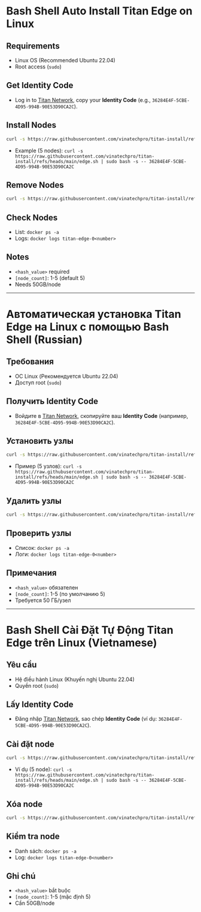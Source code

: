 # Bash Shell Auto Install Titan Edge on Linux

## Requirements
- Linux OS (Recommended Ubuntu 22.04)
- Root access (`sudo`)

## Get Identity Code
- Log in to [Titan Network](https://titannet.gitbook.io/titan-network-en/resource-network-test/bind-the-identity-code), copy your **Identity Code** (e.g., `36284E4F-5CBE-4D95-994B-90E53D90CA2C`).

## Install Nodes
```bash
curl -s https://raw.githubusercontent.com/vinatechpro/titan-install/refs/heads/main/edge.sh | sudo bash -s -- <hash_value> [node_count]
```
- Example (5 nodes): `curl -s https://raw.githubusercontent.com/vinatechpro/titan-install/refs/heads/main/edge.sh | sudo bash -s -- 36284E4F-5CBE-4D95-994B-90E53D90CA2C`

## Remove Nodes
```bash
curl -s https://raw.githubusercontent.com/vinatechpro/titan-install/refs/heads/main/edge.sh | sudo bash -s -- rm
```

## Check Nodes
- List: `docker ps -a`
- Logs: `docker logs titan-edge-0<number>`

## Notes
- `<hash_value>` required
- `[node_count]`: 1-5 (default 5)
- Needs 50GB/node

---

# Автоматическая установка Titan Edge на Linux с помощью Bash Shell (Russian)

## Требования
- ОС Linux (Рекомендуется Ubuntu 22.04)
- Доступ root (`sudo`)

## Получить Identity Code
- Войдите в [Titan Network](https://titannet.gitbook.io/titan-network-en/resource-network-test/bind-the-identity-code), скопируйте ваш **Identity Code** (например, `36284E4F-5CBE-4D95-994B-90E53D90CA2C`).

## Установить узлы
```bash
curl -s https://raw.githubusercontent.com/vinatechpro/titan-install/refs/heads/main/edge.sh | sudo bash -s -- <hash_value> [node_count]
```
- Пример (5 узлов): `curl -s https://raw.githubusercontent.com/vinatechpro/titan-install/refs/heads/main/edge.sh | sudo bash -s -- 36284E4F-5CBE-4D95-994B-90E53D90CA2C`

## Удалить узлы
```bash
curl -s https://raw.githubusercontent.com/vinatechpro/titan-install/refs/heads/main/edge.sh | sudo bash -s -- rm
```

## Проверить узлы
- Список: `docker ps -a`
- Логи: `docker logs titan-edge-0<number>`

## Примечания
- `<hash_value>` обязателен
- `[node_count]`: 1-5 (по умолчанию 5)
- Требуется 50 ГБ/узел

---

# Bash Shell Cài Đặt Tự Động Titan Edge trên Linux (Vietnamese)

## Yêu cầu
- Hệ điều hành Linux (Khuyến nghị Ubuntu 22.04)
- Quyền root (`sudo`)

## Lấy Identity Code
- Đăng nhập [Titan Network](https://titannet.gitbook.io/titan-network-en/resource-network-test/bind-the-identity-code), sao chép **Identity Code** (ví dụ: `36284E4F-5CBE-4D95-994B-90E53D90CA2C`).

## Cài đặt node
```bash
curl -s https://raw.githubusercontent.com/vinatechpro/titan-install/refs/heads/main/edge.sh | sudo bash -s -- <hash_value> [node_count]
```
- Ví dụ (5 node): `curl -s https://raw.githubusercontent.com/vinatechpro/titan-install/refs/heads/main/edge.sh | sudo bash -s -- 36284E4F-5CBE-4D95-994B-90E53D90CA2C`

## Xóa node
```bash
curl -s https://raw.githubusercontent.com/vinatechpro/titan-install/refs/heads/main/edge.sh | sudo bash -s -- rm
```

## Kiểm tra node
- Danh sách: `docker ps -a`
- Log: `docker logs titan-edge-0<number>`

## Ghi chú
- `<hash_value>` bắt buộc
- `[node_count]`: 1-5 (mặc định 5)
- Cần 50GB/node